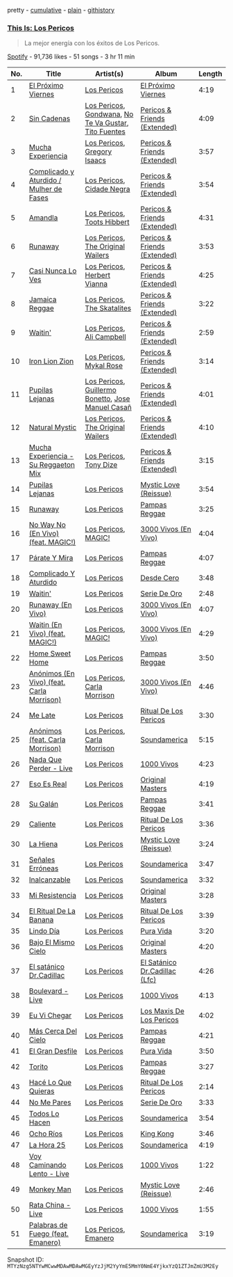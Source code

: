 pretty - [cumulative](/playlists/cumulative/37i9dQZF1DWXPkHOSaSEjs.md) - [plain](/playlists/plain/37i9dQZF1DWXPkHOSaSEjs) - [githistory](https://github.githistory.xyz/mackorone/spotify-playlist-archive/blob/main/playlists/plain/37i9dQZF1DWXPkHOSaSEjs)

### [This Is: Los Pericos](https://open.spotify.com/playlist/37i9dQZF1DWXPkHOSaSEjs)

> La mejor energía con los éxitos de Los Pericos.

[Spotify](https://open.spotify.com/user/spotify) - 91,736 likes - 51 songs - 3 hr 11 min

| No. | Title | Artist(s) | Album | Length |
|---|---|---|---|---|
| 1 | [El Próximo Viernes](https://open.spotify.com/track/4DuOAJZhVrzH1mrIePb2tO) | [Los Pericos](https://open.spotify.com/artist/7FnZWGw9lwOr7WzieTKEPR) | [El Próximo Viernes](https://open.spotify.com/album/2nZfBiQN0iuWmUvsyRMpfA) | 4:19 |
| 2 | [Sin Cadenas](https://open.spotify.com/track/3OGrHwhWCxKI4gvgvUNfJU) | [Los Pericos](https://open.spotify.com/artist/7FnZWGw9lwOr7WzieTKEPR), [Gondwana](https://open.spotify.com/artist/4nSgEvZncnC5oNPVrtwnLd), [No Te Va Gustar](https://open.spotify.com/artist/4ZDoy7AWNgQVmX7T0u0B1j), [Tito Fuentes](https://open.spotify.com/artist/50TYc0wXVPLyb6k5PkR8Lo) | [Pericos & Friends \(Extended\)](https://open.spotify.com/album/4IIfIS47aChs97w8hrgCcY) | 4:09 |
| 3 | [Mucha Experiencia](https://open.spotify.com/track/1WPpq70NfAFU5wEoDxydOF) | [Los Pericos](https://open.spotify.com/artist/7FnZWGw9lwOr7WzieTKEPR), [Gregory Isaacs](https://open.spotify.com/artist/6QHu71f8LLeT8n0GzfbYFc) | [Pericos & Friends \(Extended\)](https://open.spotify.com/album/4IIfIS47aChs97w8hrgCcY) | 3:57 |
| 4 | [Complicado y Aturdido / Mulher de Fases](https://open.spotify.com/track/1RwyaGC8a8K4hRU6c0Ezlr) | [Los Pericos](https://open.spotify.com/artist/7FnZWGw9lwOr7WzieTKEPR), [Cidade Negra](https://open.spotify.com/artist/4cx31cxKTg5L8blZE24qfZ) | [Pericos & Friends \(Extended\)](https://open.spotify.com/album/4IIfIS47aChs97w8hrgCcY) | 3:54 |
| 5 | [Amandla](https://open.spotify.com/track/5Ffi4GZt34CgxfFc2f68eZ) | [Los Pericos](https://open.spotify.com/artist/7FnZWGw9lwOr7WzieTKEPR), [Toots Hibbert](https://open.spotify.com/artist/6McXmoIhUTNwdyzXBLWAG2) | [Pericos & Friends \(Extended\)](https://open.spotify.com/album/4IIfIS47aChs97w8hrgCcY) | 4:31 |
| 6 | [Runaway](https://open.spotify.com/track/3V1nbdsidwtTMU2U6SJvo9) | [Los Pericos](https://open.spotify.com/artist/7FnZWGw9lwOr7WzieTKEPR), [The Original Wailers](https://open.spotify.com/artist/5OjaCQpOgXRm51CdZzLAHW) | [Pericos & Friends \(Extended\)](https://open.spotify.com/album/4IIfIS47aChs97w8hrgCcY) | 3:53 |
| 7 | [Casi Nunca Lo Ves](https://open.spotify.com/track/52BkhQFJHT4Ri4cRhfjqmk) | [Los Pericos](https://open.spotify.com/artist/7FnZWGw9lwOr7WzieTKEPR), [Herbert Vianna](https://open.spotify.com/artist/1I3wpGfguTwQmBLtqw2H7A) | [Pericos & Friends \(Extended\)](https://open.spotify.com/album/4IIfIS47aChs97w8hrgCcY) | 4:25 |
| 8 | [Jamaica Reggae](https://open.spotify.com/track/4mgkrNK78DC4AsBsAmwgLQ) | [Los Pericos](https://open.spotify.com/artist/7FnZWGw9lwOr7WzieTKEPR), [The Skatalites](https://open.spotify.com/artist/4og9jrin5xH5JiFPbeGUPb) | [Pericos & Friends \(Extended\)](https://open.spotify.com/album/4IIfIS47aChs97w8hrgCcY) | 3:22 |
| 9 | [Waitin'](https://open.spotify.com/track/3kPy0J23vePzbzxRHUjxoW) | [Los Pericos](https://open.spotify.com/artist/7FnZWGw9lwOr7WzieTKEPR), [Ali Campbell](https://open.spotify.com/artist/0gYuavkgXQapJXmASabd2o) | [Pericos & Friends \(Extended\)](https://open.spotify.com/album/4IIfIS47aChs97w8hrgCcY) | 2:59 |
| 10 | [Iron Lion Zion](https://open.spotify.com/track/04v8VFmiOXN0tlTihyPEp7) | [Los Pericos](https://open.spotify.com/artist/7FnZWGw9lwOr7WzieTKEPR), [Mykal Rose](https://open.spotify.com/artist/5wdQ2IkL8WASlcyt0x2s8Q) | [Pericos & Friends \(Extended\)](https://open.spotify.com/album/4IIfIS47aChs97w8hrgCcY) | 3:14 |
| 11 | [Pupilas Lejanas](https://open.spotify.com/track/5DJikjolacnZr2la5dJn3K) | [Los Pericos](https://open.spotify.com/artist/7FnZWGw9lwOr7WzieTKEPR), [Guillermo Bonetto](https://open.spotify.com/artist/1rijasyRtILod4s1wmI78L), [Jose Manuel Casañ](https://open.spotify.com/artist/0bdRDvQm4a9w5U9yvwfzON) | [Pericos & Friends \(Extended\)](https://open.spotify.com/album/4IIfIS47aChs97w8hrgCcY) | 4:01 |
| 12 | [Natural Mystic](https://open.spotify.com/track/4Jw5doedGvkV1ZsB9g1Be1) | [Los Pericos](https://open.spotify.com/artist/7FnZWGw9lwOr7WzieTKEPR), [The Original Wailers](https://open.spotify.com/artist/5OjaCQpOgXRm51CdZzLAHW) | [Pericos & Friends \(Extended\)](https://open.spotify.com/album/4IIfIS47aChs97w8hrgCcY) | 4:10 |
| 13 | [Mucha Experiencia \- Su Reggaeton Mix](https://open.spotify.com/track/2fDS9RVbESui1ufoov4nGJ) | [Los Pericos](https://open.spotify.com/artist/7FnZWGw9lwOr7WzieTKEPR), [Tony Dize](https://open.spotify.com/artist/3LKXWvXFWrkwUzJWxzwVpW) | [Pericos & Friends \(Extended\)](https://open.spotify.com/album/4IIfIS47aChs97w8hrgCcY) | 3:15 |
| 14 | [Pupilas Lejanas](https://open.spotify.com/track/4LJyVZnitp3nJI3gSSFhi4) | [Los Pericos](https://open.spotify.com/artist/7FnZWGw9lwOr7WzieTKEPR) | [Mystic Love \(Reissue\)](https://open.spotify.com/album/3GYWqJzLFjyUemww6zeaW9) | 3:54 |
| 15 | [Runaway](https://open.spotify.com/track/2lqFwTECuP5VNUvzzotxWo) | [Los Pericos](https://open.spotify.com/artist/7FnZWGw9lwOr7WzieTKEPR) | [Pampas Reggae](https://open.spotify.com/album/5UT1U06RzF2hWq6d7SGaTn) | 3:25 |
| 16 | [No Way No \(En Vivo\) \(feat\. MAGIC!\)](https://open.spotify.com/track/1XTL4lvBVWxcbtR9hWhS6q) | [Los Pericos](https://open.spotify.com/artist/7FnZWGw9lwOr7WzieTKEPR), [MAGIC!](https://open.spotify.com/artist/0DxeaLnv6SyYk2DOqkLO8c) | [3000 Vivos \(En Vivo\)](https://open.spotify.com/album/7G7RCFtdv9cTAmOijHn0j1) | 4:04 |
| 17 | [Párate Y Mira](https://open.spotify.com/track/0bhzdFuUaNH7QV3c2ZKGOK) | [Los Pericos](https://open.spotify.com/artist/7FnZWGw9lwOr7WzieTKEPR) | [Pampas Reggae](https://open.spotify.com/album/5UT1U06RzF2hWq6d7SGaTn) | 4:07 |
| 18 | [Complicado Y Aturdido](https://open.spotify.com/track/7g57YDkjFrNecn0sbXN3GI) | [Los Pericos](https://open.spotify.com/artist/7FnZWGw9lwOr7WzieTKEPR) | [Desde Cero](https://open.spotify.com/album/7dbBLrH3VJ3zrKHkL6vtUa) | 3:48 |
| 19 | [Waitin'](https://open.spotify.com/track/7u9PRDogx5uVMFYRCsD1Dm) | [Los Pericos](https://open.spotify.com/artist/7FnZWGw9lwOr7WzieTKEPR) | [Serie De Oro](https://open.spotify.com/album/1SdOnqeKXxOKAU6rVbS0z5) | 2:48 |
| 20 | [Runaway \(En Vivo\)](https://open.spotify.com/track/2PMSOgAP1A2TYbRqGCS9ak) | [Los Pericos](https://open.spotify.com/artist/7FnZWGw9lwOr7WzieTKEPR) | [3000 Vivos \(En Vivo\)](https://open.spotify.com/album/7G7RCFtdv9cTAmOijHn0j1) | 4:07 |
| 21 | [Waitin \(En Vivo\) \(feat\. MAGIC!\)](https://open.spotify.com/track/2wwp7vBI2TUGhIbwa3GBSH) | [Los Pericos](https://open.spotify.com/artist/7FnZWGw9lwOr7WzieTKEPR), [MAGIC!](https://open.spotify.com/artist/0DxeaLnv6SyYk2DOqkLO8c) | [3000 Vivos \(En Vivo\)](https://open.spotify.com/album/7G7RCFtdv9cTAmOijHn0j1) | 4:29 |
| 22 | [Home Sweet Home](https://open.spotify.com/track/7IgcKZZNLZH7Mbe3tBeOX3) | [Los Pericos](https://open.spotify.com/artist/7FnZWGw9lwOr7WzieTKEPR) | [Pampas Reggae](https://open.spotify.com/album/5UT1U06RzF2hWq6d7SGaTn) | 3:50 |
| 23 | [Anónimos \(En Vivo\) \(feat\. Carla Morrison\)](https://open.spotify.com/track/7wbVFxOfhc6VXjSiN8Ri7h) | [Los Pericos](https://open.spotify.com/artist/7FnZWGw9lwOr7WzieTKEPR), [Carla Morrison](https://open.spotify.com/artist/0XK6kT7xcZAlcYrNjOgzJe) | [3000 Vivos \(En Vivo\)](https://open.spotify.com/album/7G7RCFtdv9cTAmOijHn0j1) | 4:46 |
| 24 | [Me Late](https://open.spotify.com/track/3wRBEsV5bfjV5uktXnODJr) | [Los Pericos](https://open.spotify.com/artist/7FnZWGw9lwOr7WzieTKEPR) | [Ritual De Los Pericos](https://open.spotify.com/album/0BLRRSjs02ejUyDDIfYRSb) | 3:30 |
| 25 | [Anónimos \(feat\. Carla Morrison\)](https://open.spotify.com/track/6pKADEM7gx8EZ6UypMUzyd) | [Los Pericos](https://open.spotify.com/artist/7FnZWGw9lwOr7WzieTKEPR), [Carla Morrison](https://open.spotify.com/artist/0XK6kT7xcZAlcYrNjOgzJe) | [Soundamerica](https://open.spotify.com/album/2SZTxfMc8EOjUJnPIVORWI) | 5:15 |
| 26 | [Nada Que Perder \- Live](https://open.spotify.com/track/1XkBIrIQN5NoREiSyaTAmI) | [Los Pericos](https://open.spotify.com/artist/7FnZWGw9lwOr7WzieTKEPR) | [1000 Vivos](https://open.spotify.com/album/5wqv1v2PMphDkY5b7ASoPR) | 4:23 |
| 27 | [Eso Es Real](https://open.spotify.com/track/41q1EtcABxvWD29Nzr6i0p) | [Los Pericos](https://open.spotify.com/artist/7FnZWGw9lwOr7WzieTKEPR) | [Original Masters](https://open.spotify.com/album/5aGLZiyhur5ThPT5E5az9k) | 4:19 |
| 28 | [Su Galán](https://open.spotify.com/track/1ArOL4ldJO9IWcAEZKH7Jq) | [Los Pericos](https://open.spotify.com/artist/7FnZWGw9lwOr7WzieTKEPR) | [Pampas Reggae](https://open.spotify.com/album/5UT1U06RzF2hWq6d7SGaTn) | 3:41 |
| 29 | [Caliente](https://open.spotify.com/track/2y5cE5IR8Yd7So3tKhdIMC) | [Los Pericos](https://open.spotify.com/artist/7FnZWGw9lwOr7WzieTKEPR) | [Ritual De Los Pericos](https://open.spotify.com/album/0BLRRSjs02ejUyDDIfYRSb) | 3:36 |
| 30 | [La Hiena](https://open.spotify.com/track/7aW0biSvi7hOo1tSE4rExD) | [Los Pericos](https://open.spotify.com/artist/7FnZWGw9lwOr7WzieTKEPR) | [Mystic Love \(Reissue\)](https://open.spotify.com/album/3GYWqJzLFjyUemww6zeaW9) | 3:24 |
| 31 | [Señales Erróneas](https://open.spotify.com/track/39hge514fnHZ5VUXdkl8Nd) | [Los Pericos](https://open.spotify.com/artist/7FnZWGw9lwOr7WzieTKEPR) | [Soundamerica](https://open.spotify.com/album/2SZTxfMc8EOjUJnPIVORWI) | 3:47 |
| 32 | [Inalcanzable](https://open.spotify.com/track/2dGhvwIJFrNTvXraMAhcm0) | [Los Pericos](https://open.spotify.com/artist/7FnZWGw9lwOr7WzieTKEPR) | [Soundamerica](https://open.spotify.com/album/2SZTxfMc8EOjUJnPIVORWI) | 3:32 |
| 33 | [Mi Resistencia](https://open.spotify.com/track/6VAhpWnzXDPp9cVZxQLk1U) | [Los Pericos](https://open.spotify.com/artist/7FnZWGw9lwOr7WzieTKEPR) | [Original Masters](https://open.spotify.com/album/5aGLZiyhur5ThPT5E5az9k) | 3:28 |
| 34 | [El Ritual De La Banana](https://open.spotify.com/track/1LeGL6sChxxaQbFhKknOcG) | [Los Pericos](https://open.spotify.com/artist/7FnZWGw9lwOr7WzieTKEPR) | [Ritual De Los Pericos](https://open.spotify.com/album/0BLRRSjs02ejUyDDIfYRSb) | 3:39 |
| 35 | [Lindo Día](https://open.spotify.com/track/3tvN68IMEG2mPWZGlHJgLl) | [Los Pericos](https://open.spotify.com/artist/7FnZWGw9lwOr7WzieTKEPR) | [Pura Vida](https://open.spotify.com/album/2uehSDVyhBGGHygslmy1ls) | 3:20 |
| 36 | [Bajo El Mismo Cielo](https://open.spotify.com/track/6hfvDIxS8Bs48zhNso3ni1) | [Los Pericos](https://open.spotify.com/artist/7FnZWGw9lwOr7WzieTKEPR) | [Original Masters](https://open.spotify.com/album/5aGLZiyhur5ThPT5E5az9k) | 4:20 |
| 37 | [El satánico Dr.Cadillac](https://open.spotify.com/track/1X3zDYO8bqE0eIQ3TdtQ6w) | [Los Pericos](https://open.spotify.com/artist/7FnZWGw9lwOr7WzieTKEPR) | [El Satánico Dr.Cadillac \(Lfc\)](https://open.spotify.com/album/0Q2jz2kiErvsDCuhcdCqRK) | 4:26 |
| 38 | [Boulevard \- Live](https://open.spotify.com/track/0a7DgM90xUXYZCgArsEIuA) | [Los Pericos](https://open.spotify.com/artist/7FnZWGw9lwOr7WzieTKEPR) | [1000 Vivos](https://open.spotify.com/album/5wqv1v2PMphDkY5b7ASoPR) | 4:13 |
| 39 | [Eu Vi Chegar](https://open.spotify.com/track/70Ked5bJ0LsDIurJD56Zsw) | [Los Pericos](https://open.spotify.com/artist/7FnZWGw9lwOr7WzieTKEPR) | [Los Maxis De Los Pericos](https://open.spotify.com/album/0kmgtWaOe1dzJerZNxtoOm) | 4:02 |
| 40 | [Más Cerca Del Cielo](https://open.spotify.com/track/0KR6PIy3kqzmXh8FnkRfn8) | [Los Pericos](https://open.spotify.com/artist/7FnZWGw9lwOr7WzieTKEPR) | [Pampas Reggae](https://open.spotify.com/album/5UT1U06RzF2hWq6d7SGaTn) | 4:21 |
| 41 | [El Gran Desfile](https://open.spotify.com/track/5OJq5JQ2D5HRjryqHzcdN2) | [Los Pericos](https://open.spotify.com/artist/7FnZWGw9lwOr7WzieTKEPR) | [Pura Vida](https://open.spotify.com/album/2uehSDVyhBGGHygslmy1ls) | 3:50 |
| 42 | [Torito](https://open.spotify.com/track/6XZuWOLd3KQ17ZqbNp6aF2) | [Los Pericos](https://open.spotify.com/artist/7FnZWGw9lwOr7WzieTKEPR) | [Pampas Reggae](https://open.spotify.com/album/5UT1U06RzF2hWq6d7SGaTn) | 3:27 |
| 43 | [Hacé Lo Que Quieras](https://open.spotify.com/track/6OpPgur1kwNnAr8Y7tdaMo) | [Los Pericos](https://open.spotify.com/artist/7FnZWGw9lwOr7WzieTKEPR) | [Ritual De Los Pericos](https://open.spotify.com/album/0BLRRSjs02ejUyDDIfYRSb) | 2:14 |
| 44 | [No Me Pares](https://open.spotify.com/track/3HVlLJUSxerXA1F6x9xtlJ) | [Los Pericos](https://open.spotify.com/artist/7FnZWGw9lwOr7WzieTKEPR) | [Serie De Oro](https://open.spotify.com/album/1SdOnqeKXxOKAU6rVbS0z5) | 3:33 |
| 45 | [Todos Lo Hacen](https://open.spotify.com/track/15YxQngUxvhImUXb9PxBb0) | [Los Pericos](https://open.spotify.com/artist/7FnZWGw9lwOr7WzieTKEPR) | [Soundamerica](https://open.spotify.com/album/2SZTxfMc8EOjUJnPIVORWI) | 3:54 |
| 46 | [Ocho Ríos](https://open.spotify.com/track/5axeeFo6ETWDWrtegFmwQ1) | [Los Pericos](https://open.spotify.com/artist/7FnZWGw9lwOr7WzieTKEPR) | [King Kong](https://open.spotify.com/album/1f19N0IA8DvKQqjhLUbJpK) | 3:46 |
| 47 | [La Hora 25](https://open.spotify.com/track/0MsFSojKXUkCTOJzLldLnC) | [Los Pericos](https://open.spotify.com/artist/7FnZWGw9lwOr7WzieTKEPR) | [Soundamerica](https://open.spotify.com/album/2SZTxfMc8EOjUJnPIVORWI) | 4:19 |
| 48 | [Voy Caminando Lento \- Live](https://open.spotify.com/track/7yEbY15xQmLCEstpmx6W5z) | [Los Pericos](https://open.spotify.com/artist/7FnZWGw9lwOr7WzieTKEPR) | [1000 Vivos](https://open.spotify.com/album/5wqv1v2PMphDkY5b7ASoPR) | 1:22 |
| 49 | [Monkey Man](https://open.spotify.com/track/47kOyApVjpeMNWOeIaTnJw) | [Los Pericos](https://open.spotify.com/artist/7FnZWGw9lwOr7WzieTKEPR) | [Mystic Love \(Reissue\)](https://open.spotify.com/album/3GYWqJzLFjyUemww6zeaW9) | 2:46 |
| 50 | [Rata China \- Live](https://open.spotify.com/track/1gcvVJO6c9l8g5dExldA6j) | [Los Pericos](https://open.spotify.com/artist/7FnZWGw9lwOr7WzieTKEPR) | [1000 Vivos](https://open.spotify.com/album/5wqv1v2PMphDkY5b7ASoPR) | 1:55 |
| 51 | [Palabras de Fuego \(feat\. Emanero\)](https://open.spotify.com/track/7LlLoe454Qj8R57mMa2Nc4) | [Los Pericos](https://open.spotify.com/artist/7FnZWGw9lwOr7WzieTKEPR), [Emanero](https://open.spotify.com/artist/2BTS8Np1YzPQuXjgdlqsBB) | [Soundamerica](https://open.spotify.com/album/2SZTxfMc8EOjUJnPIVORWI) | 3:19 |

Snapshot ID: `MTYzNzg5NTYwMCwwMDAwMDAwMGEyYzJjM2YyYmE5MmY0NmE4YjkxYzQ1ZTJmZmU3M2Ey`
